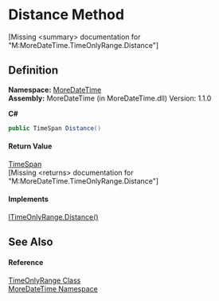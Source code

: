 # Distance Method


\[Missing &lt;summary&gt; documentation for "M:MoreDateTime.TimeOnlyRange.Distance"\]



## Definition
**Namespace:** <a href="N_MoreDateTime.md">MoreDateTime</a>  
**Assembly:** MoreDateTime (in MoreDateTime.dll) Version: 1.1.0

**C#**
``` C#
public TimeSpan Distance()
```



#### Return Value
<a href="https://learn.microsoft.com/dotnet/api/system.timespan" target="_blank" rel="noopener noreferrer">TimeSpan</a>  
\[Missing &lt;returns&gt; documentation for "M:MoreDateTime.TimeOnlyRange.Distance"\]

#### Implements
<a href="M_MoreDateTime_Interfaces_ITimeOnlyRange_Distance.md">ITimeOnlyRange.Distance()</a>  


## See Also


#### Reference
<a href="T_MoreDateTime_TimeOnlyRange.md">TimeOnlyRange Class</a>  
<a href="N_MoreDateTime.md">MoreDateTime Namespace</a>  
